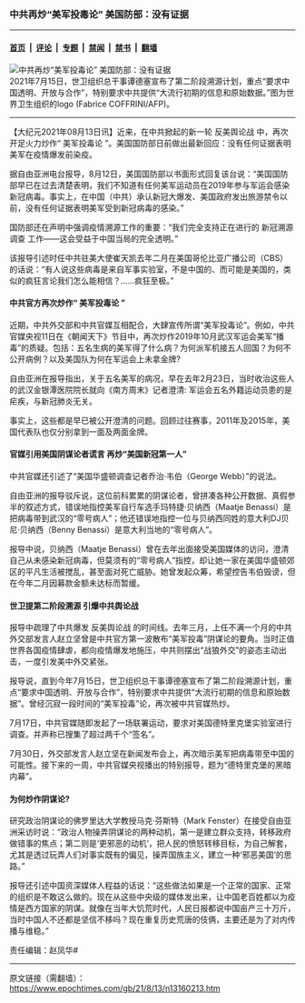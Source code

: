 ### 中共再炒“美军投毒论” 美国防部：没有证据

---

#### [首页](../../../..?n13160213) &nbsp;|&nbsp; [评论](../../../../../epoch-comment?n13160213) &nbsp;|&nbsp; [专题](../../../../../epoch-special?n13160213) &nbsp;|&nbsp; [禁闻](../../../../../epoch-news?n13160213) &nbsp;|&nbsp; [禁书](../../../../../books?n13160213) &nbsp;|&nbsp; [翻墙](https://github.com/gfw-breaker/nogfw/blob/master/README.md?n13160213)


<div><img alt="中共再炒“美军投毒论” 美国防部：没有证据" class="attachment-djy_600_400 size-djy_600_400 wp-post-image" src="https://i.epochtimes.com/assets/uploads/2021/01/7-3.jpg"/>
<div class="caption">
 2021年7月15日，世卫组织总干事谭德塞宣布了第二阶段溯源计划，重点“要求中国透明、开放与合作”，特别要求中共提供“大流行初期的信息和原始数据。”图为世界卫生组织的logo (Fabrice COFFRINI/AFP)。
</div></div><hr/><div class="post_content" id="artbody" itemprop="articleBody">
 <!-- article content begin -->
 <p>
  【大纪元2021年08月13日讯】近来，在中共掀起的新一轮
  <ok href="https://www.epochtimes.com/gb/tag/%E5%8F%8D%E7%BE%8E%E8%88%86%E8%AE%BA%E6%88%98.html">
   反美舆论战
  </ok>
  中，再次开足火力炒作“
  <ok href="https://www.epochtimes.com/gb/tag/%E7%BE%8E%E5%86%9B%E6%8A%95%E6%AF%92%E8%AE%BA.html">
   美军投毒论
  </ok>
  ”。美国国防部日前做出最新回应：没有任何证据表明美军在疫情爆发前染疫。
 </p>
 <p>
  据自由亚洲电台报导，8月12日，美国国防部以书面形式回复该台说：“美国国防部早已在过去清楚表明，我们不知道有任何美军运动员在2019年参与军运会感染新冠病毒。事实上，在中国（中共）承认新冠大爆发、美国政府发出旅游禁令以前，没有任何证据表明美军受到新冠病毒的感染。”
 </p>
 <p>
  国防部还在声明中强调疫情溯源工作的重要：“我们完全支持正在进行的
  <ok href="https://www.epochtimes.com/gb/tag/%E6%96%B0%E5%86%A0%E6%BA%AF%E6%BA%90%E8%B0%83%E6%9F%A5.html">
   新冠溯源调查
  </ok>
  工作——这会受益于中国当局的完全透明。”
 </p>
 <p>
  该报导引述时任中共驻美大使崔天凯去年二月在美国哥伦比亚广播公司（CBS）的话说：“有人说这些病毒是来自军事实验室，不是中国的、而可能是美国的，类似的疯狂言论我们怎么能相信？……疯狂至极。”
 </p>
 <h4>
  中共官方再次炒作“
  <ok href="https://www.epochtimes.com/gb/tag/%E7%BE%8E%E5%86%9B%E6%8A%95%E6%AF%92%E8%AE%BA.html">
   美军投毒论
  </ok>
  ”
 </h4>
 <p>
  近期，中共外交部和中共官媒互相配合，大肆宣传所谓“美军投毒论”。例如，中共官媒央视11日在《朝闻天下》节目中，再次炒作2019年10月武汉军运会美军“播毒”的质疑。包括：五名生病的美军得了什么病？为何派军机接五人回国？为何不公开病例？以及美国队为何在军运会上未拿金牌?
 </p>
 <p>
  自由亚洲在报导指出，关于五名美军的病况，早在去年2月23日，当时收治这些人的武汉金银潭医院院长就向《南方周末》记者澄清: 军运会五名外籍运动员患的是疟疾，与新冠肺炎无关。
 </p>
 <p>
  事实上，这些都是早已被公开澄清的问题。回顾过往赛事，2011年及2015年，美国代表队也仅分别拿到一面及两面金牌。
 </p>
 <h4>
  官媒引用美国阴谋论者谎言 再炒“美国新冠第一人”
 </h4>
 <p>
  中共官媒还引述了“美国华盛顿调查记者乔治‧韦伯（George Webb）”的说法。
 </p>
 <p>
  自由亚洲的报导驳斥说，这位前科累累的阴谋论者，曾拼凑各种公开数据、真假参半的叙述方式，错误地指控美军自行车选手玛特捷‧贝纳西（Maatje Benassi）是把病毒带到武汉的“零号病人”；他还错误地指控一位与贝纳西同姓的意大利DJ贝尼‧贝纳西（Benny Benassi）是意大利当地的“零号病人”。
 </p>
 <p>
  报导中说，贝纳西（Maatje Benassi）曾在去年出面接受美国媒体的访问，澄清自己从未感染新冠病毒，但莫须有的“零号病人”指控，却让她一家在美国华盛顿郊区的平凡生活被搅乱，甚至面对死亡威胁。她曾发起众筹，希望控告韦伯毁谤，但在今年二月因募款金额未达标而暂缓。
 </p>
 <h4>
  世卫提第二阶段溯源 引爆中共舆论战
 </h4>
 <p>
  报导中疏理了中共爆发
  <ok href="https://www.epochtimes.com/gb/tag/%E5%8F%8D%E7%BE%8E%E8%88%86%E8%AE%BA%E6%88%98.html">
   反美舆论战
  </ok>
  的时间线。去年三月，上任不满一个月的中共外交部发言人赵立坚曾是中共官方第一波散布“美军投毒”阴谋论的要角。当时正值世界各国疫情肆虐，都向疫情爆发地施压，中共则摆出“战狼外交”的姿态主动出击，一度引发美中外交紧张。
 </p>
 <p>
  报导说，直到今年7月15日，世卫组织总干事谭德塞宣布了第二阶段溯源计划，重点“要求中国透明、开放与合作”，特别要求中共提供“大流行初期的信息和原始数据”。曾经沉寂一段时间的“美军投毒”论，再次被中共官媒热炒。
 </p>
 <p>
  7月17日，中共官媒随即发起了一场联署运动，要求对美国德特里克堡实验室进行调查。并声称已搜集了超过两千个“签名”。
 </p>
 <p>
  7月30日，外交部发言人赵立坚在新闻发布会上，再次暗示美军把病毒带至中国的可能性。接下来的一周，中共官媒央视播出的特别报导，题为“德特里克堡的黑暗内幕”。
 </p>
 <h4>
  为何炒作阴谋论?
 </h4>
 <p>
  研究政治阴谋论的佛罗里达大学教授马克‧芬斯特（Mark Fenster）在接受自由亚洲采访时说：“政治人物操弄阴谋论的两种动机，第一是建立群众支持，转移政府做错事的焦点；第二则是‘更邪恶的动机’，把人民的愤怒转移目标，为自己解套，尤其是透过玩弄人们对事实既有的偏见，操弄国族主义，建立一种‘邪恶美国’的思路。”
 </p>
 <p>
  报导还引述中国资深媒体人程益的话说：“这些做法如果是一个正常的国家、正常的组织是不敢这么做的。现在从这些中央级的媒体发出来，让中国老百姓都以为疫情是西方国家的阴谋。就像在当年大饥荒时代，人民日报都说中国亩产三十万斤，当时中国人不还都是坚信不移吗？现在重复历史荒唐的伎俩，主要还是为了对内传播与维稳。”
 </p>
 <p>
  责任编辑：赵凤华#
 </p>
 <!-- article content end -->
 <div id="below_article_ad">
 </div>
</div>


---

原文链接（需翻墙）：https://www.epochtimes.com/gb/21/8/13/n13160213.htm